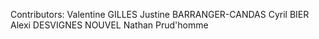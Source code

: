 Contributors:
Valentine GILLES
Justine BARRANGER-CANDAS
Cyril BIER
Alexi DESVIGNES NOUVEL
Nathan Prud'homme

